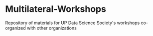 # Multilateral-Workshops
Repository of materials for UP Data Science Society's workshops co-organized with other organizations
